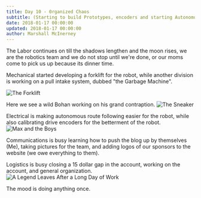 ```yaml
---
title: Day 10 - 0rganized Chaos
subtitle: (Starting to build Prototypes, encoders and starting Autonomous)
date: 2018-01-17 00:00:00
updated: 2018-01-17 00:00:00
author: Marshall McInerney
---
```

The Labor continues on till the shadows lengthen and the moon rises, we are the robotics team and we do not stop until we're done, or our moms come to pick us up because its dinner time.

Mechanical started developing a forklift for the robot, while another division is working on a pull intake system, dubbed "the Garbage Machine".

![The Forklift](/images/20180117/forklift.jpg)

Here we see a wild Bohan working on his grand contraption.
![The Sneaker](/images/20180117/bohan.jpg)


Electrical is making autonomous route following easier for the robot, while also calibrating drive encoders for the betterment of the robot.
![Max and the Boys](/images/20180117/max.jpg)

Communications is busy learning how to push the blog up by themselves (Me), taking pictures for the team, and adding logos of our sponsors to the website (we owe everything to them).

Logistics is busy closing a 15 dollar gap in the account, working on the account, and general organization.
![A Legend Leaves After a Long Day of Work](/images/20180117/legend.jpg)

The mood is doing anything once.
